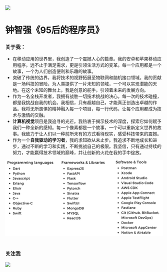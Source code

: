 <div id="banner">
    <img src="https://github.com/johnmelodyme/johnmelodyme/blob/main/assets/ctkqiang.png?raw=true">
</div>

# 钟智强《95后的程序员》

### 关于我：

- 在移动应用的世界里，我创造了一个震撼人心的篇章。我的安卓和苹果移动应用程序，远不止于满足需求，更是引领生活方式的变革。每一个应用都是一个故事，一个为人们创造便利和乐趣的故事。
- 突破了传统的边界，我将技术的视野拓展至物联网和脑机接口领域。我的贡献是一场科技的冒险，为人类提供了一片未知的领域，一个可以实现潜能的天地。在这个未知的舞台上，我是创意的舵手，引领着未来的发展方向。
- 作为一名全栈开发者，我拥有战胜一切技术挑战的决心。每一次的技术碰撞，都是我挑战自我的机会。我相信，只有超越自己，才能真正创造出卓越的作品。我将无所畏惧的精神融入每一个项目，每一行代码，让每个应用都成为技术与激情的交融。
- **计算机视觉**项目是我追寻的光芒。我热衷于揭示技术的深度，探索它如何赋予我们一种全新的感知。每一个像素都是一个故事，一个可以重新定义世界的故事。我致力于让人们以一种前所未有的方式看待现实，感受科技带来的震撼。
- 作为一个**自我驱动的学习者**，我的求知欲从未止步。我追求不断地成长和进步，通过不断的学习和实践，不断挑战自己的极限。我坚信，只有通过持续的努力，才能赢得技术领域的巅峰，并让创新的火花在我的手中绽放。
<div align="center">
    <img src="./assets/skillsets.png" >   
</div>

<br>

### 关注我

<div class="column">
    <img src="https://raw.githubusercontent.com/johnmelodyme/johnmelodyme/main/assets/%E6%88%AA%E5%B1%8F2023-05-20%20%E4%B8%8B%E5%8D%885.19.24.png" >
</div>
